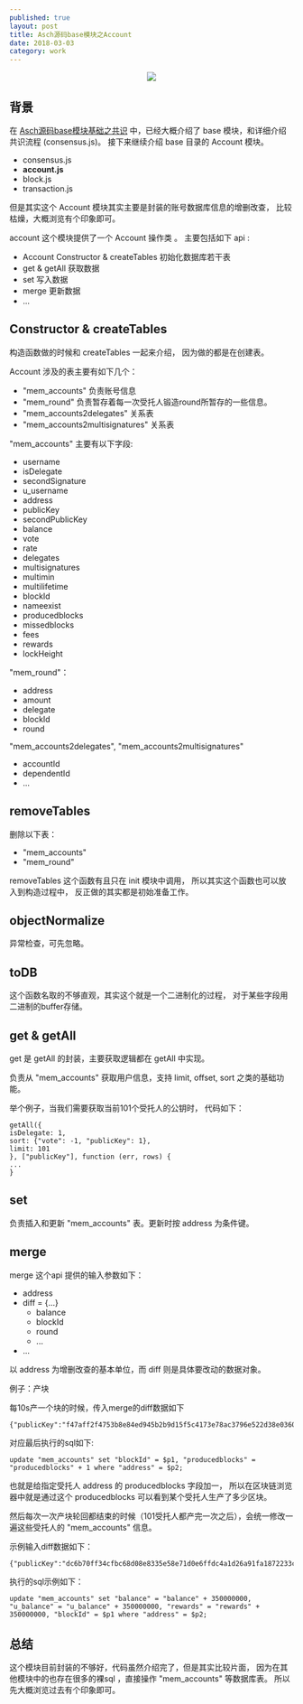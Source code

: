 ```yaml
---    
published: true
layout: post    
title: Asch源码base模块之Account
date: 2018-03-03
category: work    
---    
```


<center>  
<img src="http://7viirv.com1.z0.glb.clouddn.com/xas.jpg" class="photo"></img>  
</center>  

## 背景

在 [Asch源码base模块基础之共识] 中，已经大概介绍了 base 模块，和详细介绍共识流程 (consensus.js)。
接下来继续介绍 base 目录的 Account 模块。

+ consensus.js
+ **account.js**
+ block.js
+ transaction.js

但是其实这个 Account 模块其实主要是封装的账号数据库信息的增删改查，
比较枯燥，大概浏览有个印象即可。

account 这个模块提供了一个 Account 操作类 。
主要包括如下 api :

+ Account Constructor & createTables 初始化数据库若干表
+ get & getAll 获取数据
+ set 写入数据
+ merge 更新数据
+ ...

## Constructor & createTables

构造函数做的时候和 createTables 一起来介绍，
因为做的都是在创建表。

Account 涉及的表主要有如下几个： 

+ "mem_accounts" 负责账号信息
+ "mem_round" 负责暂存着每一次受托人锻造round所暂存的一些信息。
+ "mem_accounts2delegates" 关系表
+ "mem_accounts2multisignatures" 关系表 

"mem_accounts" 主要有以下字段:

+ username
+ isDelegate
+ secondSignature
+ u_username
+ address
+ publicKey
+ secondPublicKey
+ balance
+ vote
+ rate
+ delegates
+ multisignatures
+ multimin
+ multilifetime
+ blockId
+ nameexist
+ producedblocks
+ missedblocks
+ fees
+ rewards
+ lockHeight

"mem_round"：

+ address
+ amount
+ delegate
+ blockId
+ round

"mem_accounts2delegates", "mem_accounts2multisignatures"

+ accountId
+ dependentId
+ ...

## removeTables

删除以下表：

+ "mem_accounts"
+ "mem_round"

removeTables 这个函数有且只在 init 模块中调用，
所以其实这个函数也可以放入到构造过程中，
反正做的其实都是初始准备工作。

## objectNormalize

异常检查，可先忽略。

## toDB

这个函数名取的不够直观，其实这个就是一个二进制化的过程，
对于某些字段用二进制的buffer存储。

## get & getAll

get 是 getAll 的封装，主要获取逻辑都在 getAll 中实现。

负责从 "mem_accounts" 获取用户信息，支持 limit, offset, sort 之类的基础功能。

举个例子，当我们需要获取当前101个受托人的公钥时，
代码如下：

```
getAll({
isDelegate: 1,
sort: {"vote": -1, "publicKey": 1},
limit: 101
}, ["publicKey"], function (err, rows) {
...
}
```

## set

负责插入和更新 "mem_accounts" 表。更新时按 address 为条件键。

## merge

merge 这个api 提供的输入参数如下：

+ address
+ diff = {...}
    + balance
    + blockId
    + round
    + ...
+ ...

以 address 为增删改查的基本单位，而 diff 则是具体要改动的数据对象。


例子：产块

每10s产一个块的时候，传入merge的diff数据如下

```
{"publicKey":"f47aff2f4753b8e84ed945b2b9d15f5c4173e78ac3796e522d38e03608aa5921","producedblocks":1,"blockId":"a116718babf1496d68732fd3d66c7ab0926adad01e8b6d6c126ea29c3fd8cc4e","round":181}
```

对应最后执行的sql如下:

```
update "mem_accounts" set "blockId" = $p1, "producedblocks" = "producedblocks" + 1 where "address" = $p2;
```

也就是给指定受托人 address 的 producedblocks 字段加一，
所以在区块链浏览器中就是通过这个 producedblocks 可以看到某个受托人生产了多少区块。

然后每次一次产块轮回都结束的时候（101受托人都产完一次之后），会统一修改一遍这些受托人的 "mem_accounts" 信息。

示例输入diff数据如下：

```
{"publicKey":"dc6b70ff34cfbc68d08e8335e58e71d0e6ffdc4a1d26a91fa1872233c1dd20af","balance":350000000,"u_balance":350000000,"blockId":"5177566ad3cb80204baac894c94f84d20cd4891a26465beef3e87b6b6a7ec018","round":180,"fees":0,"rewards":350000000}
```

执行的sql示例如下：

```
update "mem_accounts" set "balance" = "balance" + 350000000, "u_balance" = "u_balance" + 350000000, "rewards" = "rewards" + 350000000, "blockId" = $p1 where "address" = $p2;
```

## 总结

这个模块目前封装的不够好，代码虽然介绍完了，但是其实比较片面，
因为在其他模块中的也存在很多的裸sql ，直接操作 "mem_accounts" 等数据库表。
所以先大概浏览过去有个印象即可。

[Asch源码base模块基础之共识]:https://yanyiwu.com/work/2018/02/08/asch-base-consensus.html
